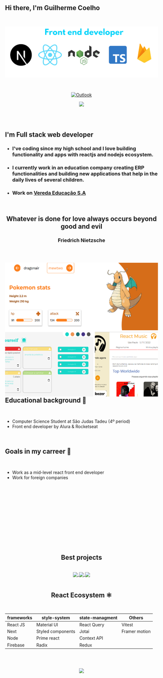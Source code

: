 <h2>Hi there, I'm Guilherme Coelho</h2>

<br>

<p align="center">
<img src="./img/front_end_languages.png"/>
</p>

<br>

<div align="center">

<a href="mailto:gs.coelho_dev@outlook.com" target="_blank" align="center">

![Outlook](https://img.shields.io/badge/Microsoft_Outlook-0078D4?style=for-the-badge&logo=microsoft-outlook&logoColor=white)

<a href='https://www.linkedin.com/in/guilherme-santos-coelho-1b7036210/' target='_blank'><img src='https://img.shields.io/badge/LinkedIn-0077B5?style=for-the-badge&logo=linkedin&logoColor=white'/></a>
</a>

</div>

<br>
<br>

## I'm Full stack web developer

- ### I've coding since my high school and I love building functionality and apps with reactjs and nodejs ecosystem.
- ### I currently work in an education company creating ERP functionalities and building new applications that help in the daily lives of several children.
- ### Work on <a href="https://www.instagram.com/escolavereda/" target="_blank">Vereda Educação S.A</a>

<br/>

<h2 align="center">Whatever is done for love always occurs beyond good and evil</h2>
<h3 align="center">Friedrich Nietzsche</h3>

<br/><br/>

<div>
<img src="./img/background_projects.png" align="right" height="440"/>

<br/>

## Educational background 📒

<br/>

- Computer Science Student at São Judas Tadeu (4º period)
- Front end developer by Alura & Rocketseat

<br/>

## Goals in my carreer 🚀

<br/>

- Work as a mid-level react front end developer
- Work for foreign companies

<br/>

<br/>

</div>

<br/><br/><br/><br/><br/></br><br/>

<br/>
</div>
<h2 align="center">Best projects</h2>

<br>

<div align="center">
<a href="https://github.com/GuiCoelho-S/BoostYourself" target="_blank">
  <img align="center" src="https://github-readme-stats.vercel.app/api/pin/?username=GuiCoelho-S&repo=BoostYourself&theme=github_dark" />
</a>
<a href="https://github.com/GuiCoelho-S/ReactMusic" target="_blank">
  <img align="center" src="https://github-readme-stats.vercel.app/api/pin/?username=GuiCoelho-S&repo=ReactMusic&theme=github_dark" />
</a>
<a href="https://github.com/GuiCoelho-S/Pokedex-v3" target="_blank">
  <img align="center" src="https://github-readme-stats.vercel.app/api/pin/?username=GuiCoelho-S&repo=Pokedex-v3&theme=github_dark" />
</a>
</div>

<br/>
<h2 align="center"> React Ecosystem ⚛</h2>️

<div align="center">

| frameworks | style-system      | state-managment | Others        |
| ---------- | ----------------- | --------------- | ------------- |
| React JS   | Material UI       | React Query     | Vitest        |
| Next       | Styled components | Jotai           | Framer motion |
| Node       | Prime react       | Context API     |               |
| Firebase   | Radix             | Redux           |               |

</div>
<br/>

<br/>
<p align="center">
<img src="https://github-readme-stats.vercel.app/api?username=GuiCoelho-S&show_icons=true&theme=tokyonight" align="center"/>
</p>
<br>
